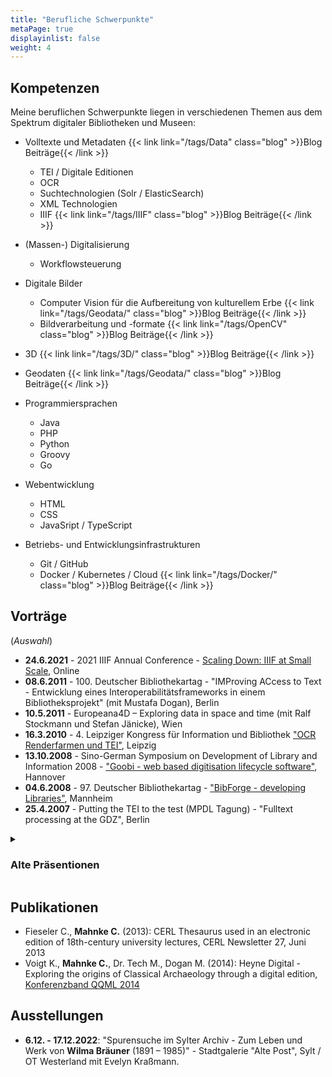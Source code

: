 ```yaml
---
title: "Berufliche Schwerpunkte"
metaPage: true
displayinlist: false
weight: 4
---
```


## Kompetenzen

Meine beruflichen Schwerpunkte liegen in verschiedenen Themen aus dem Spektrum digitaler Bibliotheken und Museen:

* Volltexte und Metadaten {{< link link="/tags/Data" class="blog" >}}Blog Beiträge{{< /link >}}
  * TEI / Digitale Editionen
  * OCR
  * Suchtechnologien (Solr / ElasticSearch)
  * XML Technologien
  * IIIF {{< link link="/tags/IIIF" class="blog" >}}Blog Beiträge{{< /link >}}

* (Massen-) Digitalisierung
  * Workflowsteuerung

* Digitale Bilder
  * Computer Vision für die Aufbereitung von kulturellem Erbe {{< link link="/tags/Geodata/" class="blog" >}}Blog Beiträge{{< /link >}}
  * Bildverarbeitung und -formate {{< link link="/tags/OpenCV" class="blog" >}}Blog Beiträge{{< /link >}}

* 3D {{< link link="/tags/3D/" class="blog" >}}Blog Beiträge{{< /link >}}

* Geodaten {{< link link="/tags/Geodata/" class="blog" >}}Blog Beiträge{{< /link >}}

* Programmiersprachen
  * Java
  * PHP
  * Python
  * Groovy
  * Go

* Webentwicklung
  * HTML
  * CSS
  * JavaSript / TypeScript

* Betriebs- und Entwicklungsinfrastrukturen
  * Git / GitHub
  * Docker / Kubernetes / Cloud {{< link link="/tags/Docker/" class="blog" >}}Blog Beiträge{{< /link >}}

## Vorträge
(*Auswahl*)
* **24.6.2021** - 2021 IIIF Annual Conference - [Scaling Down: IIIF at Small Scale](https://whova.com/embedded/session/EJt2h6EsBemAPdBLSvToVJA%403Er8F48foN7yx-cZscQ%3D/1646975/?widget=primary), Online
* **08.6.2011** - 100. Deutscher Bibliothekartag - "IMProving ACcess to Text - Entwicklung eines Interoperabilitätsframeworks in einem Bibliotheksprojekt" (mit Mustafa Dogan), Berlin
* **10.5.2011** - ​​Europeana4D – Exploring data in space and time​ (mit Ralf Stockmann und Stefan Jänicke), Wien
* **16.3.2010** - 4. Leipziger Kongress für Information und Bibliothek ["OCR Renderfarmen und TEI"](https://de.slideshare.net/slideshow/bibtag2010-mahnke/3453550), Leipzig
* **13.10.2008** - Sino-German Symposium on Development of Library and Information 2008 - ["Goobi - web based digitisation lifecycle software"](https://de.slideshare.net/slideshow/goobi/985215), Hannover
* **04.6.2008** - 97. Deutscher Bibliothekartag - ["BibForge - developing Libraries"](https://de.slideshare.net/slideshow/bibforge-447644/447644), Mannheim
* **25.4.2007** - Putting the TEI to the test (MPDL Tagung) - "Fulltext processing at the GDZ", Berlin

<details>
<summary><h3>Alte Präsentionen</h3></summary>
<div class="summary-content">

* [Bestellzetteldruck 2.0](https://subugoe.github.io/ous-print/slides.xhtml)
* [SUB OCR Implementierung](https://de.slideshare.net/slideshow/goobi-berlin239201103/11869015)
* [Tomcat as a service](https://de.slideshare.net/slideshow/tomcat-as-a-service/15317294)
* [Ideen Goobi Storage API](https://de.slideshare.net/slideshow/storage-api-berlin23902/11868798)
* [Basisinfrastruktur aus Entwicklersicht](https://de.slideshare.net/slideshow/prsentation-basisinfrastruktur/11868748)
* [eXist für Editionsprojekte](https://de.slideshare.net/slideshow/e-xist-279/11868742)
* [Development Toolbox](https://de.slideshare.net/slideshow/development-toolbox/991862)

</div>
</details>

## Publikationen
* Fieseler C., **Mahnke C.** (2013): CERL Thesaurus used in an electronic edition of 18th-century university lectures, CERL Newsletter 27, Juni 2013
* Voigt K., **Mahnke C.**, Dr. Tech M., Dogan M. (2014): Heyne Digital - Exploring the origins of Classical Archaeology through a digital edition, [Konferenzband QQML 2014](http://www.isast.org/images/FINAL_BOOK_OF_ABSTRACTS_e-book_version.pdf)

<!--
<script type="text/javascript" charset="UTF-8" src="https://publications.goettingen-research-online.de/cris/rp/rp115268?open=all1&rppall=1000&etalall=-1&startall=0&ft=js&cs=default"></script>
-->

## Ausstellungen
* **6.12. - 17.12.2022**: "Spurensuche im Sylter Archiv - Zum Leben und Werk von **Wilma Bräuner** (1891 – 1985)" - Stadtgalerie "Alte Post", Sylt / OT Westerland mit Evelyn Kraßmann.
